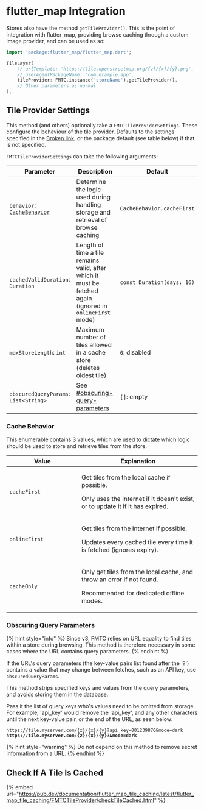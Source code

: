 # flutter\_map Integration

Stores also have the method `getTileProvider()`. This is the point of integration with flutter\_map, providing browse caching through a custom image provider, and can be used as so:

```dart
import 'package:flutter_map/flutter_map.dart';

TileLayer(
    // urlTemplate: 'https://tile.openstreetmap.org/{z}/{x}/{y}.png',
    // userAgentPackageName: 'com.example.app',
    tileProvider: FMTC.instance('storeName').getTileProvider(),
    // Other parameters as normal
),
```

## Tile Provider Settings

This method (and others) optionally take a `FMTCTileProviderSettings`. These configure the behaviour of the tile provider. Defaults to the settings specified in the [Broken link](broken-reference "mention"), or the package default (see table below) if that is not specified.

`FMTCTileProviderSettings` can take the following arguments:

<table data-card-size="large" data-view="cards"><thead><tr><th>Parameter</th><th>Description</th><th>Default</th></tr></thead><tbody><tr><td><code>behavior</code>: <a href="integration.md#cache-behavior"><code>CacheBehavior</code></a></td><td>Determine the logic used during handling storage and retrieval of browse caching</td><td><code>CacheBehavior.cacheFirst</code></td></tr><tr><td><code>cachedValidDuration</code>: <code>Duration</code></td><td>Length of time a tile remains valid, after which it must be fetched again (ignored in <code>onlineFirst</code> mode)</td><td><code>const Duration(days: 16)</code></td></tr><tr><td><code>maxStoreLength</code>: <code>int</code></td><td>Maximum number of tiles allowed in a cache store (deletes oldest tile)</td><td><code>0</code>: disabled</td></tr><tr><td><code>obscuredQueryParams</code>: <code>List&#x3C;String></code></td><td>See <a data-mention href="integration.md#obscuring-query-parameters">#obscuring-query-parameters</a></td><td><code>[]</code>: empty</td></tr></tbody></table>

### Cache Behavior

This enumerable contains 3 values, which are used to dictate which logic should be used to store and retrieve tiles from the store.

<table><thead><tr><th width="174">Value</th><th>Explanation</th></tr></thead><tbody><tr><td><code>cacheFirst</code></td><td><p>Get tiles from the local cache if possible.</p><p>Only uses the Internet if it doesn't exist, or to update it if it has expired.</p></td></tr><tr><td><code>onlineFirst</code></td><td><p>Get tiles from the Internet if possible.</p><p>Updates every cached tile every time it is fetched (ignores expiry).</p></td></tr><tr><td><code>cacheOnly</code></td><td><p>Only get tiles from the local cache, and throw an error if not found.</p><p>Recommended for dedicated offline modes.</p></td></tr></tbody></table>

### Obscuring Query Parameters

{% hint style="info" %}
Since v3, FMTC relies on URL equality to find tiles within a store during browsing. This method is therefore necessary in some cases where the URL contains query parameters.
{% endhint %}

If the URL's query parameters (the key-value pairs list found after the '?') contains a value that may change between fetches, such as an API key, use `obscuredQueryParams`.

This method strips specified keys and values from the query parameters, and avoids storing them in the database.

Pass it the list of query keys who's values need to be omitted from storage.\
For example, 'api\_key' would remove the 'api\_key', and any other characters until the next key-value pair, or the end of the URL, as seen below:

<pre><code>https://tile.myserver.com/{z}/{x}/{y}?api_key=001239876&#x26;mode=dark
<strong>https://tile.myserver.com/{z}/{x}/{y}?&#x26;mode=dark
</strong></code></pre>

{% hint style="warning" %}
Do not depend on this method to remove secret information from a URL.
{% endhint %}

## Check If A Tile Is Cached

{% embed url="https://pub.dev/documentation/flutter_map_tile_caching/latest/flutter_map_tile_caching/FMTCTileProvider/checkTileCached.html" %}
